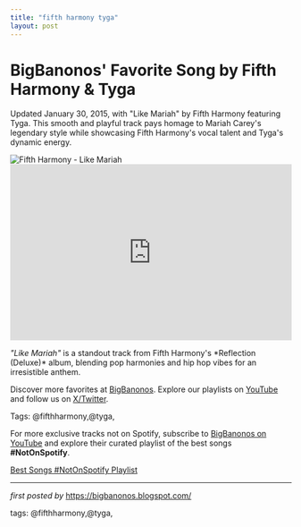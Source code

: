 ```yaml
---
title: "fifth harmony tyga"
layout: post
---
```

<!-- Post Title -->
<h1 >BigBanonos' Favorite Song by Fifth Harmony & Tyga</h1> <!-- Introductory Text -->
<p >Updated January 30, 2015, with "Like Mariah" by Fifth Harmony featuring Tyga. This smooth and playful track pays homage to Mariah Carey's legendary style while showcasing Fifth Harmony's vocal talent and Tyga's dynamic energy.</p> <!-- Featured Image -->
<div > <img src="https://www.billboard.com/wp-content/uploads/media/fifth-harmony-kiss-fm-2015-billboard-650.jpg?w=650" alt="Fifth Harmony - Like Mariah" />
</div> <!-- YouTube Video Embed -->
<div > <iframe width="100%" height="315" src="https://www.youtube.com/embed/mffI6dqtXCU" title="Fifth Harmony - Like Mariah ft. Tyga (Music Video)" frameborder="0" allow="accelerometer; autoplay; encrypted-media; gyroscope; picture-in-picture; web-share" referrerpolicy="strict-origin-when-cross-origin" allowfullscreen></iframe>
</div> <!-- Song Information -->
<div > <p><em>"Like Mariah"</em> is a standout track from Fifth Harmony's *Reflection (Deluxe)* album, blending pop harmonies and hip hop vibes for an irresistible anthem.</p>
</div> <!-- Footer Links -->
<div > <p>Discover more favorites at <a href="https://bigbanonos.blogspot.com/" target="_blank">BigBanonos</a>. Explore our playlists on <a href="https://www.youtube.com/@BigBanonos" target="_blank">YouTube</a> and follow us on <a href="https://x.com/bigbanonos" target="_blank">X/Twitter</a>.</p>
</div> <!-- Tags -->
<p >Tags: @fifthharmony,@tyga,</p>


<!--Subscribe and Playlist Links-->
<div>
    <p>For more exclusive tracks not on Spotify, subscribe to <a href="https://www.youtube.com/@BigBanonos" target="_blank">BigBanonos on YouTube</a> and explore their curated playlist of the best songs <strong>#NotOnSpotify</strong>.</p>
    <p><a href="https://www.youtube.com/playlist?list=PLtuNtuTatqI0kFahUCbtbfenC_ET5O_tr" target="_blank">Best Songs #NotOnSpotify Playlist<br /></a></p></div>

<hr />

<p><em>first posted by</em> <a href="https://bigbanonos.blogspot.com/" rel="noopener" target="_new">https://bigbanonos.blogspot.com/</a></p>

<p>tags: @fifthharmony,@tyga,</p>
